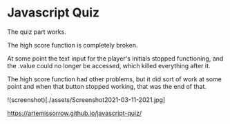 # Javascript Quiz

The quiz part works.

The high score function is completely broken.

At some point the text input for the player's initials stopped functioning, and the .value could no longer be accessed, which killed everything after it.

The high score function had other problems, but it did sort of work at some point and when that button stopped working, that was the end of that.

!(screenshot)[./assets/Screenshot2021-03-11-2021.jpg]

https://artemissorrow.github.io/javascript-quiz/
